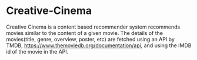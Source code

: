 # Creative-Cinema
Creative Cinema is a content based recommender system recommends movies similar to the content of a given movie.
The details of the movies(title, genre, overview, poster, etc) are fetched using an API by TMDB, https://www.themoviedb.org/documentation/api, and using the IMDB id of the movie in the API.
